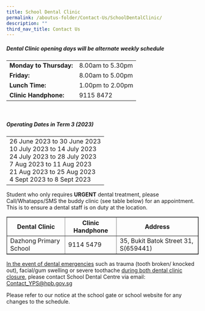 ```yaml
---
title: School Dental Clinic
permalink: /aboutus-folder/Contact-Us/SchoolDentalClinic/
description: ""
third_nav_title: Contact Us
---
```

<h5> Dental Clinic opening days will be alternate weekly schedule</h5>

<table border="0">
<tbody><tr>
		<td>
			<b>Monday to Thursday:</b>
		</td>
	  <td>
			8.00am to 5.30pm
		</td>
	</tr>
		<tr>
		<td>
			<b>Friday:</b>
		</td>
	  <td>
			8.00am to 5.00pm
		</td>
	</tr>
		<tr>
		<td>
			<b>Lunch Time:</b>
		</td>
	  <td>
			1.00pm to 2.00pm
		</td>
	</tr>
		<tr>
		<td>
			<b>Clinic Handphone:</b>
		</td>
	  <td>
			9115 8472
		</td>
	</tr>
	</tbody></table>
<br>	

<h5>Operating Dates in Term 3 (2023)</h5>
<table border="0">
	<tbody><tr>
		<td>
			26 June 2023 to 30 June 2023<br>
			10 July 2023 to 14 July 2023<br>
			24 July 2023 to 28 July 2023<br>
			7 Aug 2023 to 11 Aug 2023<br>
			21 Aug 2023 to 25 Aug 2023<br>
			4 Sept 2023 to 8 Sept 2023<br>
        </td>
     </tr>
</tbody></table>

<p>Student who only requires <b>URGENT</b> dental treatment, please Call/Whatapps/SMS the buddy clinic (see table below) for an appointment. This is to ensure a dental staff is on duty at the location.</p>

<table border="1">
<tbody><tr>
	<th>
		<b>Dental Clinic</b>
	</th>
	<th>
		<b>Clinic Handphone</b>
	</th>
	<th>
		<b>Address</b>
	</th>
</tr>
<tr>
	<td>
		Dazhong Primary School
	</td>
	<td>
		9114 5479
	</td>
	<td>
		35, Bukit Batok Street 31, S(659441)
	</td>
</tr>
</tbody></table>

<p><u>In the event of dental emergencies</u> such as trauma (tooth broken/ knocked out), facial/gum swelling or severe toothache <u>during both dental clinic closure</u>, please contact School Dental Centre via email: <a href="mailto:Contact_YPS@hpb.gov.sg">Contact_YPS@hpb.gov.sg</a></p>
<p>
	Please refer to our notice at the school gate or school website for any changes to the schedule.</p>